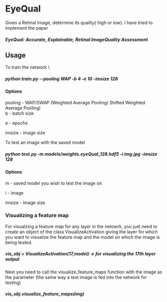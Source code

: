 # EyeQual
Given a Retinal Image, determine its quality( high or low). I have tried to implement the paper 
##### EyeQual: Accurate, Explainable, Retinal ImageQuality Assessment

## Usage 
To train the network \

##### python train.py --pooling WAP -b 4 -e 10 -imsize 128
#### Options
pooling - WAP/SWAP (Weighted Average Pooling/ Shifted Weighted Average Pooling) \
b      - batch size 

e      - epochs     

imsize - image size 

To test an image with the saved model 


##### python test.py -m models/weights.eyeQual_128.hdf5 -i img.jpg -imsize 128 
#### Options
m      - saved model you wish to test the image on

i      - image

imsize - image size


### Visualizing a feature map
For visualzing a feature map for any layer in the netowrk, you just need to create an object of the class VisualizeActivation giving the layer for which you want to visualize the feature map and the model on which the image is being tested. 

##### vis_obj = VisualizeActivation(17,model)    -> for visualizing the 17th layer output 
Next you need to call the visualize_feature_maps function with the image as the parameter (the same way a test image is fed into the network for testing) 

##### vis_obj.visualize_feature_maps(img) 

